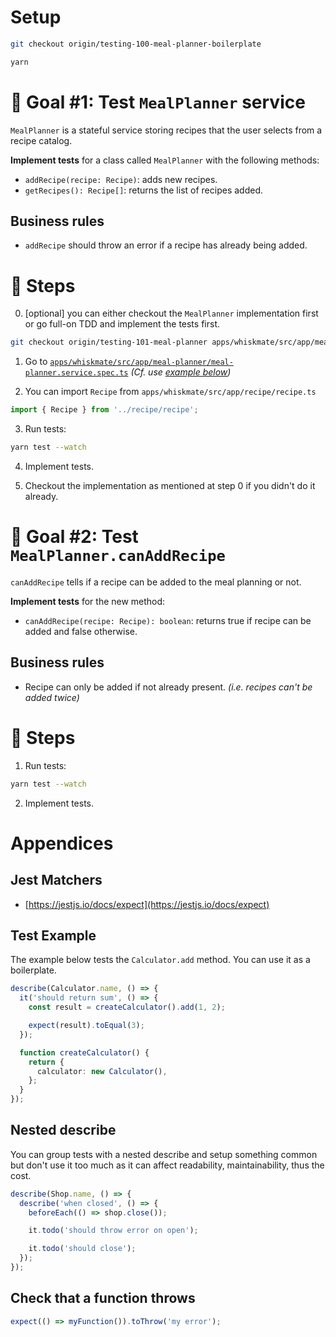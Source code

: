 # Setup

```sh
git checkout origin/testing-100-meal-planner-boilerplate

yarn
```

# 🎯 Goal #1: Test `MealPlanner` service

`MealPlanner` is a stateful service storing recipes that the user selects from a recipe catalog.

**Implement tests** for a class called `MealPlanner` with the following methods:

- `addRecipe(recipe: Recipe)`: adds new recipes.
- `getRecipes(): Recipe[]`: returns the list of recipes added.

## Business rules

- `addRecipe` should throw an error if a recipe has already being added.

# 📝 Steps

0. [optional] you can either checkout the `MealPlanner` implementation first or go full-on TDD and implement the tests first.
```sh
git checkout origin/testing-101-meal-planner apps/whiskmate/src/app/meal-planner/meal-planner.service.ts
```

1. Go to [`apps/whiskmate/src/app/meal-planner/meal-planner.service.spec.ts`](../apps/whiskmate/src/app/meal-planner/meal-planner.service.spec.ts) _(Cf. use [example below](#test-example))_

2. You can import `Recipe` from `apps/whiskmate/src/app/recipe/recipe.ts`

```ts
import { Recipe } from '../recipe/recipe';
```

3. Run tests:

```sh
yarn test --watch
```

4. Implement tests.

5. Checkout the implementation as mentioned at step 0 if you didn't do it already.

# 🎯 Goal #2: Test `MealPlanner.canAddRecipe`

`canAddRecipe` tells if a recipe can be added to the meal planning or not.

**Implement tests** for the new method:

- `canAddRecipe(recipe: Recipe): boolean`: returns true if recipe can be added and false otherwise.

## Business rules

- Recipe can only be added if not already present. _(i.e. recipes can't be added twice)_

# 📝 Steps

1. Run tests:

```sh
yarn test --watch
```

2. Implement tests.

# Appendices

## Jest Matchers

- [https://jestjs.io/docs/expect](https://jestjs.io/docs/expect)

## Test Example

The example below tests the `Calculator.add` method. You can use it as a boilerplate.

```typescript
describe(Calculator.name, () => {
  it('should return sum', () => {
    const result = createCalculator().add(1, 2);

    expect(result).toEqual(3);
  });

  function createCalculator() {
    return {
      calculator: new Calculator(),
    };
  }
});
```

## Nested describe

You can group tests with a nested describe and setup something common but don't use it too much as it can affect readability, maintainability, thus the cost.

```ts
describe(Shop.name, () => {
  describe('when closed', () => {
    beforeEach(() => shop.close());

    it.todo('should throw error on open');

    it.todo('should close');
  });
});
```

## Check that a function throws

```ts
expect(() => myFunction()).toThrow('my error');
```
